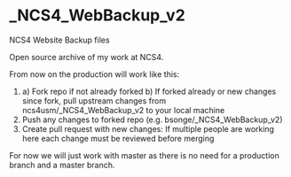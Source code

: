 # _NCS4_WebBackup_v2
NCS4 Website Backup files

Open source archive of my work at NCS4.

From now on the production will work like this:

1.  a) Fork repo if not already forked
     b) If forked already or new changes since fork, pull upstream changes from ncs4usm/_NCS4_WebBackup_v2 to your local machine
2.  Push any changes to forked repo (e.g. bsonge/_NCS4_WebBackup_v2)
3.  Create pull request with new changes:  If multiple people are working here each change must be reviewed before merging

For now we will just work with master as there is no need for a production branch and a master branch.
